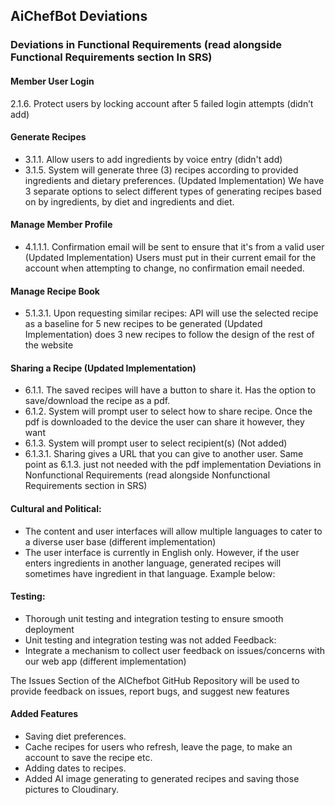 ## AiChefBot Deviations

### Deviations in Functional Requirements (read alongside Functional Requirements section In SRS)

#### Member User Login
2.1.6. Protect users by locking account after 5 failed login attempts (didn’t add)

#### Generate Recipes
- 3.1.1. Allow users to add ingredients by voice entry (didn't add)
- 3.1.5. System will generate three (3) recipes according to provided ingredients and dietary preferences. (Updated Implementation)
	We have 3 separate options to select different types of generating recipes based on by ingredients, by diet and ingredients and diet.

#### Manage Member Profile
- 4.1.1.1. Confirmation email will be sent to ensure that it's from a valid user (Updated Implementation)
	Users must put in their current email for the account when attempting to change, no confirmation email needed.

#### Manage Recipe Book
- 5.1.3.1. Upon requesting similar recipes: API will use the selected recipe as a baseline for 5 new recipes to be generated (Updated Implementation)
does 3 new recipes to follow the design of the rest of the website

#### Sharing a Recipe (Updated Implementation)
- 6.1.1. The saved recipes will have a button to share it. 
Has the option to save/download the recipe as a pdf.
- 6.1.2. System will prompt user to select how to share recipe.
Once the pdf is downloaded to the device the user can share it however, they want
- 6.1.3. System will prompt user to select recipient(s) (Not added)
- 6.1.3.1. Sharing gives a URL that you can give to another user.
	Same point as 6.1.3. just not needed with the pdf implementation
Deviations in Nonfunctional Requirements (read alongside Nonfunctional Requirements section in SRS)

#### Cultural and Political:
- The content and user interfaces will allow multiple languages to cater to a diverse user base (different implementation)
- The user interface is currently in English only. However, if the user enters ingredients in another language, generated recipes will sometimes have ingredient in that language. Example below:
 

#### Testing:
- Thorough unit testing and integration testing to ensure smooth deployment
- Unit testing and integration testing was not added
Feedback:
- Integrate a mechanism to collect user feedback on issues/concerns with our web app (different implementation)

The Issues Section of the AIChefbot GitHub Repository will be used to provide feedback on issues, report bugs, and suggest new features

#### Added Features
- Saving diet preferences.
- Cache recipes for users who refresh, leave the page, to make an account to save the recipe etc.
- Adding dates to recipes. 
- Added AI image generating to generated recipes and saving those pictures to Cloudinary.


